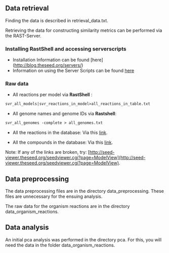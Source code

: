 Data retrieval
--------------
Finding the data is described in retrieval_data.txt.

Retrieving the data for constructing similarity metrics can be performed via the RAST-Server.

### Installing RastShell and accessing serverscripts
* Installation Information can be found [here] (http://blog.theseed.org/servers/)
* Information on using the Server Scripts can be found [here](http://pubseed.theseed.org/sapling/server.cgi?pod=ServerScripts) 

### Raw data

* All reactions per model via **RastShell**  : 
```perl
svr_all_models|svr_reactions_in_model>all_reactions_in_table.txt
```  
* All genome names and genome IDs via **Rastshell**: 
```perl
svr_all_genomes -complete > all_genomes.txt
```  
* All the reactions in the database: 
Via this [link](seed-viewer.theseed.org/ModelSEEDdownload.cgi?biochemistry=1).

* All the compounds in the database: 
Via this [link](seed-viewer.theseed.org/ModelSEEDdownload.cgi?biochemCompounds=1).

Note: If any of the links are broken, try: [http://seed-viewer.theseed.org/seedviewer.cgi?page=ModelView](http://seed-viewer.theseed.org/seedviewer.cgi?page=ModelView).

Data preprocessing
-------------------
The data preprocessing files are in the directory data_preprocessing. 
These files are unnecessary for the ensuing analysis. 

The raw data for the organism reactions are in the directory data_organism_reactions.

Data analysis
------------------
An initial pca analysis was performed in the directory pca. 
For this, you will need the data in the folder data_organism_reactions.